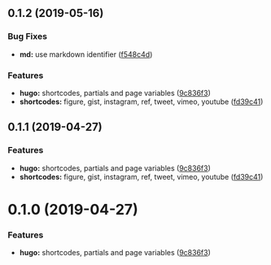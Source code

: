 ## 0.1.2 (2019-05-16)


### Bug Fixes

* **md:** use markdown identifier ([f548c4d](https://github.com/fivethree-team/vscode-hugo-snippets/commit/f548c4d))


### Features

* **hugo:** shortcodes, partials and page variables ([9c836f3](https://github.com/fivethree-team/vscode-hugo-snippets/commit/9c836f3))
* **shortcodes:** figure, gist, instagram, ref, tweet, vimeo, youtube ([fd39c41](https://github.com/fivethree-team/vscode-hugo-snippets/commit/fd39c41))



## 0.1.1 (2019-04-27)


### Features

* **hugo:** shortcodes, partials and page variables ([9c836f3](https://github.com/fivethree-team/vscode-hugo-snippets/commit/9c836f3))
* **shortcodes:** figure, gist, instagram, ref, tweet, vimeo, youtube ([fd39c41](https://github.com/fivethree-team/vscode-hugo-snippets/commit/fd39c41))



# 0.1.0 (2019-04-27)


### Features

* **hugo:** shortcodes, partials and page variables ([9c836f3](https://github.com/fivethree-team/vscode-hugo-snippets/commit/9c836f3))



